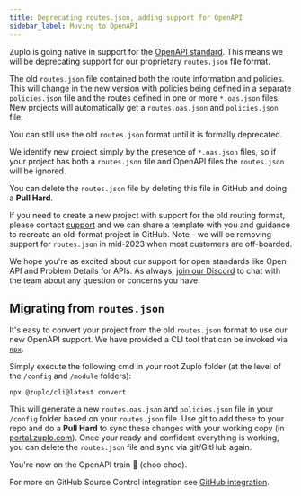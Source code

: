 ```yaml
---
title: Deprecating routes.json, adding support for OpenAPI
sidebar_label: Moving to OpenAPI
---
```


Zuplo is going native in support for the
[OpenAPI standard](https://www.openapis.org/). This means we will be deprecating
support for our proprietary `routes.json` file format.

The old `routes.json` file contained both the route information and policies.
This will change in the new version with policies being defined in a separate
`policies.json` file and the routes defined in one or more `*.oas.json` files.
New projects will automatically get a `routes.oas.json` and `policies.json`
file.

You can still use the old `routes.json` format until it is formally deprecated.

We identify new project simply by the presence of `*.oas.json` files, so if your
project has both a `routes.json` file and OpenAPI files the `routes.json` will
be ignored.

You can delete the `routes.json` file by deleting this file in GitHub and doing
a **Pull Hard**.

If you need to create a new project with support for the old routing format,
please contact [support](mailto:support@zuplo.com) and we can share a template
with you and guidance to recreate an old-format project in GitHub. Note - we
will be removing support for `routes.json` in mid-2023 when most customers are
off-boarded.

We hope you're as excited about our support for open standards like Open API and
Problem Details for APIs. As always,
[join our Discord](https://discord.zuplo.com) to chat with the team about any
question or concerns you have.

## Migrating from `routes.json`

It's easy to convert your project from the old `routes.json` format to use our
new OpenAPI support. We have provided a CLI tool that can be invoked via
[`npx`](https://www.npmjs.com/package/npx).

Simply execute the following cmd in your root Zuplo folder (at the level of the
`/config` and `/module` folders):

```
npx @zuplo/cli@latest convert
```

This will generate a new `routes.oas.json` and `policies.json` file in your
`/config` folder based on your `routes.json` file. Use git to add these to your
repo and do a **Pull Hard** to sync these changes with your working copy (in
[portal.zuplo.com](https://portal.zuplo.com)). Once your ready and confident
everything is working, you can delete the `routes.json` file and sync via
git/GitHub again.

You're now on the OpenAPI train 🚂 (choo choo).

For more on GitHub Source Control integration see
[GitHub integration](/docs/articles/source-control).
